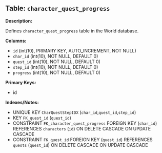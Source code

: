 ## Table: `character_quest_progress`

**Description:**

Defines `character_quest_progress` table in the World database.

**Columns:**
- `id` (int(10), PRIMARY KEY, AUTO_INCREMENT, NOT NULL)
- `char_id` (int(10), NOT NULL, DEFAULT 0)
- `quest_id` (int(10), NOT NULL, DEFAULT 0)
- `step_id` (int(10), NOT NULL, DEFAULT 0)
- `progress` (int(10), NOT NULL, DEFAULT 0)

**Primary Keys:**
- id

**Indexes/Notes:**
- UNIQUE KEY `CharQuestStepIDX` (`char_id`,`quest_id`,`step_id`)
- KEY `FK_quest_id` (`quest_id`)
- CONSTRAINT `FK_character_quest_progress` FOREIGN KEY (`char_id`) REFERENCES `characters` (`id`) ON DELETE CASCADE ON UPDATE CASCADE
- CONSTRAINT `FK_quest_id` FOREIGN KEY (`quest_id`) REFERENCES `quests` (`quest_id`) ON DELETE CASCADE ON UPDATE CASCADE